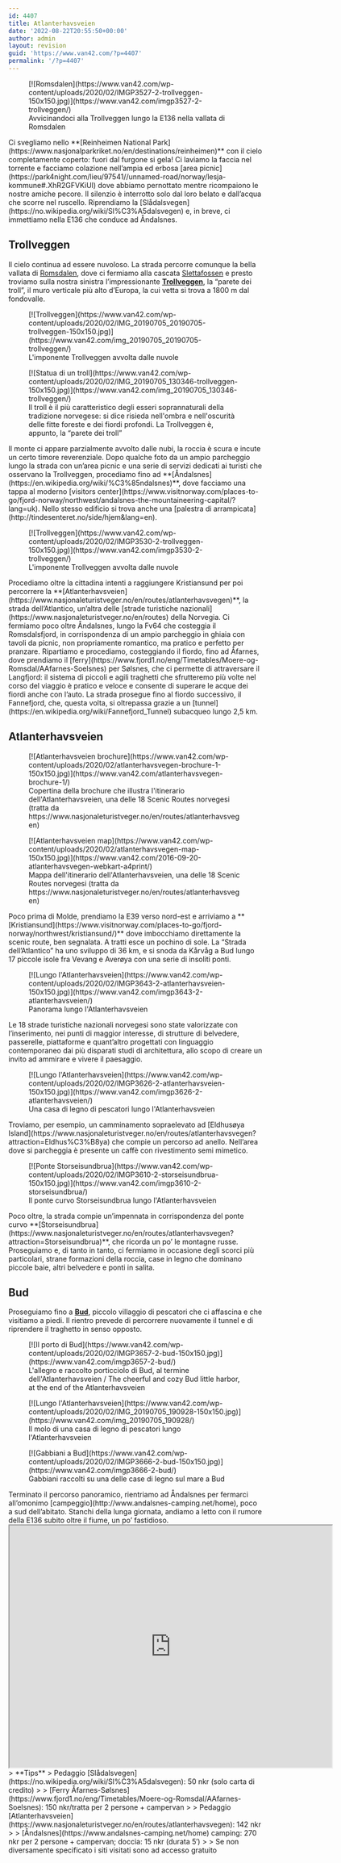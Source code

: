```yaml
---
id: 4407
title: Atlanterhavsveien
date: '2022-08-22T20:55:50+00:00'
author: admin
layout: revision
guid: 'https://www.van42.com/?p=4407'
permalink: '/?p=4407'
---
```


<div class="wp-container-5802 wp-block-columns has-2-columns"><div class="wp-container-5800 wp-block-column"><div class="wp-block-dgwt-justified-gallery"><div class="gallery galleryid-4407 gallery-columns-3 gallery-size-thumbnail" id="gallery-10851"><figure class="gallery-item"><div class="gallery-icon landscape"> [![Romsdalen](https://www.van42.com/wp-content/uploads/2020/02/IMGP3527-2-trollveggen-150x150.jpg)](https://www.van42.com/imgp3527-2-trollveggen/) </div> <figcaption class="wp-caption-text gallery-caption" id="gallery-10851-2693"> Avvicinandoci alla Trollveggen lungo la E136 nella vallata di Romsdalen </figcaption></figure> </div></div>Ci svegliamo nello **[Reinheimen National Park](https://www.nasjonalparkriket.no/en/destinations/reinheimen)** con il cielo completamente coperto: fuori dal furgone si gela! Ci laviamo la faccia nel torrente e facciamo colazione nell’ampia ed erbosa [area picnic](https://park4night.com/lieu/97541//unnamed-road/norway/lesja-kommune#.XhR2GFVKiUl) dove abbiamo pernottato mentre ricompaiono le nostre amiche pecore. Il silenzio è interrotto solo dal loro belato e dall’acqua che scorre nel ruscello. Riprendiamo la [Slådalsvegen](https://no.wikipedia.org/wiki/Sl%C3%A5dalsvegen) e, in breve, ci immettiamo nella E136 che conduce ad Åndalsnes.

## Trollveggen

Il cielo continua ad essere nuvoloso. La strada percorre comunque la bella vallata di [Romsdalen](https://www.visitnorway.com/places-to-go/fjord-norway/northwest/listings-northwest/trollveggen-and-romsdalen-valley/1001/), dove ci fermiamo alla cascata [Slettafossen](http://www.europeanwaterfalls.com/waterfalls/slettafossen/) e presto troviamo sulla nostra sinistra l’impressionante **[Trollveggen](https://www.visitnorway.com/places-to-go/fjord-norway/northwest/listings-northwest/trollveggen/1001/)**, la “parete dei troll”, il muro verticale più alto d’Europa, la cui vetta si trova a 1800 m dal fondovalle.

<div class="wp-block-dgwt-justified-gallery"><div class="gallery galleryid-4407 gallery-columns-3 gallery-size-thumbnail" id="gallery-10852"><figure class="gallery-item"><div class="gallery-icon landscape"> [![Trollveggen](https://www.van42.com/wp-content/uploads/2020/02/IMG_20190705_20190705-trollveggen-150x150.jpg)](https://www.van42.com/img_20190705_20190705-trollveggen/) </div> <figcaption class="wp-caption-text gallery-caption" id="gallery-10852-2706"> L'imponente Trollveggen avvolta dalle nuvole </figcaption></figure><figure class="gallery-item"><div class="gallery-icon portrait"> [![Statua di un troll](https://www.van42.com/wp-content/uploads/2020/02/IMG_20190705_130346-trollveggen-150x150.jpg)](https://www.van42.com/img_20190705_130346-trollveggen/) </div> <figcaption class="wp-caption-text gallery-caption" id="gallery-10852-2705"> Il troll è il più caratteristico degli esseri soprannaturali della tradizione norvegese: si dice risieda nell'ombra e nell'oscurità delle fitte foreste e dei fiordi profondi. La Trollveggen è, appunto, la “parete dei troll” </figcaption></figure> </div></div>Il monte ci appare parzialmente avvolto dalle nubi, la roccia è scura e incute un certo timore reverenziale. Dopo qualche foto da un ampio parcheggio lungo la strada con un’area picnic e una serie di servizi dedicati ai turisti che osservano la Trollveggen, procediamo fino ad **[Åndalsnes](https://en.wikipedia.org/wiki/%C3%85ndalsnes)**, dove facciamo una tappa al moderno [visitors center](https://www.visitnorway.com/places-to-go/fjord-norway/northwest/andalsnes-the-mountaineering-capital/?lang=uk). Nello stesso edificio si trova anche una [palestra di arrampicata](http://tindesenteret.no/side/hjem&lang=en).

<div class="wp-block-dgwt-justified-gallery"><div class="gallery galleryid-4407 gallery-columns-3 gallery-size-thumbnail" id="gallery-10853"><figure class="gallery-item"><div class="gallery-icon landscape"> [![Trollveggen](https://www.van42.com/wp-content/uploads/2020/02/IMGP3530-2-trollveggen-150x150.jpg)](https://www.van42.com/imgp3530-2-trollveggen/) </div> <figcaption class="wp-caption-text gallery-caption" id="gallery-10853-2694"> L'imponente Trollveggen avvolta dalle nuvole </figcaption></figure> </div></div>Procediamo oltre la cittadina intenti a raggiungere Kristiansund per poi percorrere la **[Atlanterhavsveien](https://www.nasjonaleturistveger.no/en/routes/atlanterhavsvegen)**, la strada dell’Atlantico, un’altra delle [strade turistiche nazionali](https://www.nasjonaleturistveger.no/en/routes) della Norvegia. Ci fermiamo poco oltre Åndalsnes, lungo la Fv64 che costeggia il Romsdalsfjord, in corrispondenza di un ampio parcheggio in ghiaia con tavoli da picnic, non propriamente romantico, ma pratico e perfetto per pranzare. Ripartiamo e procediamo, costeggiando il fiordo, fino ad Åfarnes, dove prendiamo il [ferry](https://www.fjord1.no/eng/Timetables/Moere-og-Romsdal/AAfarnes-Soelsnes) per Sølsnes, che ci permette di attraversare il Langfjord: il sistema di piccoli e agili traghetti che sfrutteremo più volte nel corso del viaggio è pratico e veloce e consente di superare le acque dei fiordi anche con l’auto. La strada prosegue fino al fiordo successivo, il Fannefjord, che, questa volta, si oltrepassa grazie a un [tunnel](https://en.wikipedia.org/wiki/Fannefjord_Tunnel) subacqueo lungo 2,5 km.

## Atlanterhavsveien 

<div class="wp-block-dgwt-justified-gallery"><div class="gallery galleryid-4407 gallery-columns-3 gallery-size-thumbnail" id="gallery-10854"><figure class="gallery-item"><div class="gallery-icon portrait"> [![Atlanterhavsveien brochure](https://www.van42.com/wp-content/uploads/2020/02/atlanterhavsvegen-brochure-1-150x150.jpg)](https://www.van42.com/atlanterhavsvegen-brochure-1/) </div> <figcaption class="wp-caption-text gallery-caption" id="gallery-10854-2739"> Copertina della brochure che illustra l'itinerario dell'Atlanterhavsveien, una delle 18 Scenic Routes norvegesi (tratta da https://www.nasjonaleturistveger.no/en/routes/atlanterhavsvegen) </figcaption></figure><figure class="gallery-item"><div class="gallery-icon landscape"> [![Atlanterhavsveien map](https://www.van42.com/wp-content/uploads/2020/02/atlanterhavsvegen-map-150x150.jpg)](https://www.van42.com/2016-09-20-atlanterhavsvegen-webkart-a4print/) </div> <figcaption class="wp-caption-text gallery-caption" id="gallery-10854-2740"> Mappa dell'itinerario dell'Atlanterhavsveien, una delle 18 Scenic Routes norvegesi (tratta da https://www.nasjonaleturistveger.no/en/routes/atlanterhavsvegen) </figcaption></figure> </div></div>Poco prima di Molde, prendiamo la E39 verso nord-est e arriviamo a **[Kristiansund](https://www.visitnorway.com/places-to-go/fjord-norway/northwest/kristiansund/)** dove imbocchiamo direttamente la scenic route, ben segnalata. A tratti esce un pochino di sole. La “Strada dell’Atlantico” ha uno sviluppo di 36 km, e si snoda da Kårvåg a Bud lungo 17 piccole isole fra Vevang e Averøya con una serie di insoliti ponti.

<div class="wp-block-dgwt-justified-gallery"><div class="gallery galleryid-4407 gallery-columns-3 gallery-size-thumbnail" id="gallery-10855"><figure class="gallery-item"><div class="gallery-icon landscape"> [![Lungo l'Atlanterhavsveien](https://www.van42.com/wp-content/uploads/2020/02/IMGP3643-2-atlanterhavsveien-150x150.jpg)](https://www.van42.com/imgp3643-2-atlanterhavsveien/) </div> <figcaption class="wp-caption-text gallery-caption" id="gallery-10855-2696"> Panorama lungo l'Atlanterhavsveien </figcaption></figure> </div></div>Le 18 strade turistiche nazionali norvegesi sono state valorizzate con l’inserimento, nei punti di maggior interesse, di strutture di belvedere, passerelle, piattaforme e quant’altro progettati con linguaggio contemporaneo dai più disparati studi di architettura, allo scopo di creare un invito ad ammirare e vivere il paesaggio.

<div class="wp-block-dgwt-justified-gallery"><div class="gallery galleryid-4407 gallery-columns-3 gallery-size-thumbnail" id="gallery-10856"><figure class="gallery-item"><div class="gallery-icon landscape"> [![Lungo l'Atlanterhavsveien](https://www.van42.com/wp-content/uploads/2020/02/IMGP3626-2-atlanterhavsveien-150x150.jpg)](https://www.van42.com/imgp3626-2-atlanterhavsveien/) </div> <figcaption class="wp-caption-text gallery-caption" id="gallery-10856-2672"> Una casa di legno di pescatori lungo l'Atlanterhavsveien </figcaption></figure> </div></div>Troviamo, per esempio, un camminamento sopraelevato ad [Eldhusøya Island](https://www.nasjonaleturistveger.no/en/routes/atlanterhavsvegen?attraction=Eldhus%C3%B8ya) che compie un percorso ad anello. Nell’area dove si parcheggia è presente un caffè con rivestimento semi mimetico.

<div class="wp-block-dgwt-justified-gallery"><div class="gallery galleryid-4407 gallery-columns-3 gallery-size-thumbnail" id="gallery-10857"><figure class="gallery-item"><div class="gallery-icon landscape"> [![Ponte Storseisundbrua](https://www.van42.com/wp-content/uploads/2020/02/IMGP3610-2-storseisundbrua-150x150.jpg)](https://www.van42.com/imgp3610-2-storseisundbrua/) </div> <figcaption class="wp-caption-text gallery-caption" id="gallery-10857-2695"> Il ponte curvo Storseisundbrua lungo l'Atlanterhavsveien </figcaption></figure> </div></div>Poco oltre, la strada compie un’impennata in corrispondenza del ponte curvo **[Storseisundbrua](https://www.nasjonaleturistveger.no/en/routes/atlanterhavsvegen?attraction=Storseisundbrua)**, che ricorda un po’ le montagne russe. Proseguiamo e, di tanto in tanto, ci fermiamo in occasione degli scorci più particolari, strane formazioni della roccia, case in legno che dominano piccole baie, altri belvedere e ponti in salita.

## Bud

Proseguiamo fino a **[Bud](https://www.visitnorway.com/places-to-go/fjord-norway/northwest/listings-northwest/the-fishing-village-of-bud/927/)**, piccolo villaggio di pescatori che ci affascina e che visitiamo a piedi. Il rientro prevede di percorrere nuovamente il tunnel e di riprendere il traghetto in senso opposto.

<div class="wp-block-dgwt-justified-gallery"><div class="gallery galleryid-4407 gallery-columns-3 gallery-size-thumbnail" id="gallery-10858"><figure class="gallery-item"><div class="gallery-icon landscape"> [![Il porto di Bud](https://www.van42.com/wp-content/uploads/2020/02/IMGP3657-2-bud-150x150.jpg)](https://www.van42.com/imgp3657-2-bud/) </div> <figcaption class="wp-caption-text gallery-caption" id="gallery-10858-2668"> L'allegro e raccolto porticciolo di Bud, al termine dell'Atlanterhavsveien / The cheerful and cozy Bud little harbor, at the end of the Atlanterhavsveien </figcaption></figure> </div></div><div class="wp-block-dgwt-justified-gallery"><div class="gallery galleryid-4407 gallery-columns-3 gallery-size-thumbnail" id="gallery-10859"><figure class="gallery-item"><div class="gallery-icon landscape"> [![Lungo l'Atlanterhavsveien](https://www.van42.com/wp-content/uploads/2020/02/IMG_20190705_190928-150x150.jpg)](https://www.van42.com/img_20190705_190928/) </div> <figcaption class="wp-caption-text gallery-caption" id="gallery-10859-2713"> Il molo di una casa di legno di pescatori lungo l'Atlanterhavsveien </figcaption></figure><figure class="gallery-item"><div class="gallery-icon landscape"> [![Gabbiani a Bud](https://www.van42.com/wp-content/uploads/2020/02/IMGP3666-2-bud-150x150.jpg)](https://www.van42.com/imgp3666-2-bud/) </div> <figcaption class="wp-caption-text gallery-caption" id="gallery-10859-2697"> Gabbiani raccolti su una delle case di legno sul mare a Bud </figcaption></figure> </div></div>Terminato il percorso panoramico, rientriamo ad Åndalsnes per fermarci all’omonimo [campeggio](http://www.andalsnes-camping.net/home), poco a sud dell’abitato. Stanchi della lunga giornata, andiamo a letto con il rumore della E136 subito oltre il fiume, un po’ fastidioso.

</div><div class="wp-container-5801 wp-block-column"><iframe height="480" loading="lazy" src="https://www.google.com/maps/d/u/0/embed?mid=1SEGAy5yIbwbklc6DKS6mJ1GvfRPRxPsf" width="640"></iframe>> **Tips**  
> Pedaggio [Slådalsvegen](https://no.wikipedia.org/wiki/Sl%C3%A5dalsvegen): 50 nkr (solo carta di credito)
> 
> [Ferry Åfarnes-Sølsnes](https://www.fjord1.no/eng/Timetables/Moere-og-Romsdal/AAfarnes-Soelsnes): 150 nkr/tratta per 2 persone + campervan
> 
> Pedaggio [Atlanterhavsveien](https://www.nasjonaleturistveger.no/en/routes/atlanterhavsvegen): 142 nkr
> 
> [Åndalsnes](https://www.andalsnes-camping.net/home) camping: 270 nkr per 2 persone + campervan; doccia: 15 nkr (durata 5′)
> 
> Se non diversamente specificato i siti visitati sono ad accesso gratuito

</div></div>